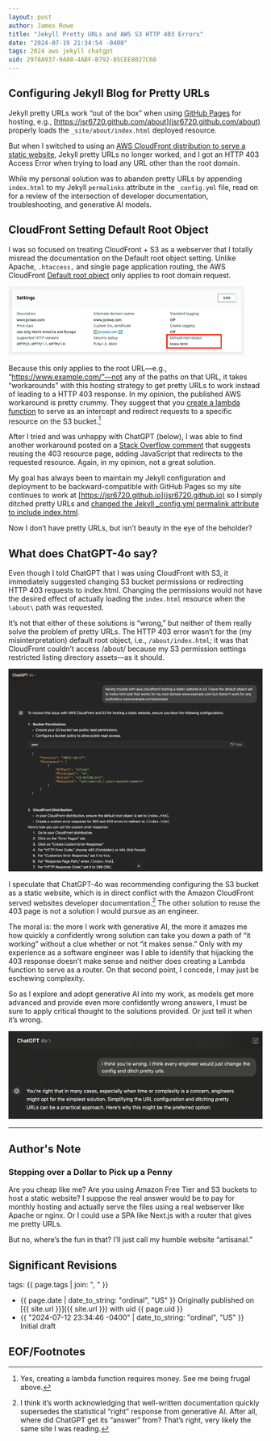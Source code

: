 ```yaml
---
layout: post
author: James Rowe
title: "Jekyll Pretty URLs and AWS S3 HTTP 403 Errors"
date: "2024-07-19 21:34:54 -0400"
tags: 2024 aws jekyll chatgpt
uid: 2978A937-9A88-4ABF-B792-85CEE8027C60
---
```


## Configuring Jekyll Blog for Pretty URLs

Jekyll pretty URLs work “out of the box” when using [GitHub Pages](https://pages.github.com) for hosting, e.g., [https://jsr6720.github.com/about](jsr6720.github.com/about) properly loads the `_site/about/index.html` deployed resource.

But when I switched to using an [AWS CloudFront distribution to serve a static website](https://docs.aws.amazon.com/Route53/latest/DeveloperGuide/getting-started-cloudfront-overview.html), Jekyll pretty URLs no longer worked, and I got an HTTP 403 Access Error when trying to load any URL other than the root domain.

While my personal solution was to abandon pretty URLs by appending `index.html` to my Jekyll `permalinks` attribute in the `_config.yml` file, read on for a review of the intersection of developer documentation, troubleshooting, and generative AI models.

## CloudFront Setting Default Root Object 

I was so focused on treating CloudFront + S3 as a webserver that I totally misread the documentation on the Default root object setting. Unlike Apache, `.htaccess,` and single page application routing, the AWS CloudFront [Default root object](https://docs.aws.amazon.com/AmazonCloudFront/latest/DeveloperGuide/DefaultRootObject.html) only applies to root domain request.

<img src="/assets/posts-images/aws-default-root-object-settings.png" alt="aws default root object settings" class="center-img img-stylish"/>

Because this only applies to the root URL—e.g., “https://www.example.com/”—not any of the paths on that URL, it takes “workarounds” with this hosting strategy to get pretty URLs to work instead of leading to a HTTP 403 response. In my opinion, the published AWS workaround is pretty crummy. They suggest that you [create a lambda function](https://aws.amazon.com/blogs/compute/implementing-default-directory-indexes-in-amazon-s3-backed-amazon-cloudfront-origins-using-lambdaedge/) to serve as an intercept and redirect requests to a specific resource on the S3 bucket.[^free]

After I tried and was unhappy with ChatGPT (below), I was able to find another workaround posted on a [Stack Overflow comment](https://stackoverflow.com/questions/31017105/how-do-you-set-a-default-root-object-for-subdirectories-for-a-statically-hosted/69157535#69157535) that suggests reusing the 403 resource page, adding JavaScript that redirects to the requested resource. Again, in my opinion, not a great solution.

My goal has always been to maintain my Jekyll configuration and deployment to be backward-compatible with GitHub Pages so my site continues to work at [https://jsr6720.github.io](jsr6720.github.io) so I simply ditched pretty URLs and [changed the Jekyll _config.yml permalink attribute to include index.html](https://github.com/jsr6720/jsr6720.github.io/commit/ff563a45470e49ccad10ff3ae85de08c9647cb89). 

Now I don’t have pretty URLs, but isn’t beauty in the eye of the beholder?

## What does ChatGPT-4o say?

Even though I told ChatGPT that I was using CloudFront with S3, it immediately suggested changing S3 bucket permissions or redirecting HTTP 403 requests to index.html. Changing the permissions would not have the desired effect of actually loading the `index.html` resource when the `\about\` path was requested.

It’s not that either of these solutions is “wrong,” but neither of them really solve the problem of pretty URLs. The HTTP 403 error wasn’t for the (my misinterpretation) default root object, i.e., `/about/index.html`; it was that CloudFront couldn’t access /about/ because my S3 permission settings restricted listing directory assets—as it should.

<img src="/assets/posts-images/aws-s3-chatgpt.png" alt="aws s3 chatgpt troubleshooting" class="center-img img-stylish"/>

I speculate that ChatGPT-4o was recommending configuring the S3 bucket as a static website, which is in direct conflict with the Amazon CloudFront served websites developer documentation.[^docs] The other solution to reuse the 403 page is not a solution I would pursue as an engineer.

The moral is: the more I work with generative AI, the more it amazes me how quickly a confidently wrong solution can take you down a path of “it working” without a clue whether or not “it makes sense.” Only with my experience as a software engineer was I able to identify that hijacking the 403 response doesn’t make sense and neither does creating a Lambda function to serve as a router. On that second point, I concede, I may just be eschewing complexity.

So as I explore and adopt generative AI into my work, as models get more advanced and provide even more confidently wrong answers, I must be sure to apply critical thought to the solutions provided. Or just tell it when it’s wrong.

<img src="/assets/posts-images/chat-gpt-aws-you-are-wrong.png" alt="chatgpt is a rug" class="center-img img-stylish"/>

---

## Author's Note

### Stepping over a Dollar to Pick up a Penny

Are you cheap like me? Are you using Amazon Free Tier and S3 buckets to host a static website? I suppose the real answer would be to pay for monthly hosting and actually serve the files using a real webserver like Apache or nginx. Or I could use a SPA like Next.js with a router that gives me pretty URLs.

But no, where’s the fun in that? I’ll just call my humble website “artisanal.”

## Significant Revisions

tags: {{ page.tags | join: ", " }} <!-- todo move this somewhere -->

- {{ page.date | date_to_string: "ordinal", "US" }} Originally published on [{{ site.url }}]({{ site.url }}) with uid {{ page.uid }}
- {{ "2024-07-12 23:34:46 -0400" | date_to_string: "ordinal", "US" }} Initial draft

## EOF/Footnotes

[^free]: Yes, creating a lambda function requires money. See me being frugal above.

[^docs]: I think it’s worth acknowledging that well-written documentation quickly supersedes the statistical “right” response from generative AI. After all, where did ChatGPT get its “answer” from? That’s right, very likely the same site I was reading.
